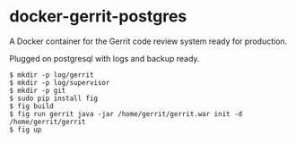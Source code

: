 docker-gerrit-postgres
======================

A Docker container for the Gerrit code review system ready for production.

Plugged on postgresql with logs and backup ready.

    $ mkdir -p log/gerrit
    $ mkdir -p log/supervisor
    $ mkdir -p git
    $ sudo pip install fig
    $ fig build
    $ fig run gerrit java -jar /home/gerrit/gerrit.war init -d /home/gerrit/gerrit
    $ fig up
